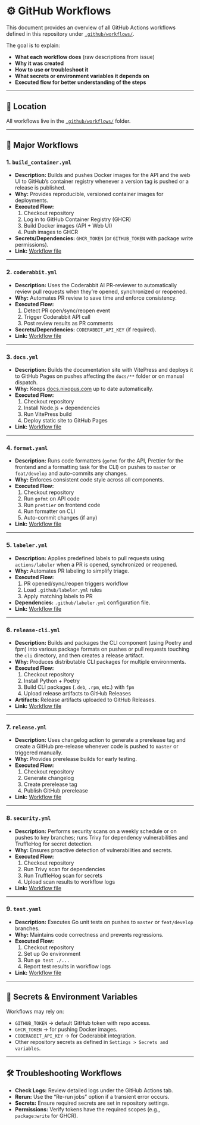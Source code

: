 # ⚙️ GitHub Workflows

This document provides an overview of all GitHub Actions workflows defined in this repository under [`.github/workflows/`](https://github.com/raghavyuva/nixopus/tree/master/.github/workflows).

The goal is to explain:
- **What each workflow does** (raw descriptions from issue)
- **Why it was created**
- **How to use or troubleshoot it**
- **What secrets or environment variables it depends on**
- **Executed flow for better understanding of the steps**

---

## 📂 Location
All workflows live in the [`.github/workflows/`](https://github.com/raghavyuva/nixopus/tree/master/.github/workflows) folder.

---

## 🚀 Major Workflows

### 1. `build_container.yml`
- **Description:** Builds and pushes Docker images for the API and the web UI to GitHub’s container registry whenever a version tag is pushed or a release is published.  
- **Why:** Provides reproducible, versioned container images for deployments.  
- **Executed Flow:**  
  1. Checkout repository  
  2. Log in to GitHub Container Registry (GHCR)  
  3. Build Docker images (API + Web UI)  
  4. Push images to GHCR  
- **Secrets/Dependencies:** `GHCR_TOKEN` (or `GITHUB_TOKEN` with package write permissions).  
- **Link:** [Workflow file](https://github.com/raghavyuva/nixopus/tree/master/.github/workflows/build_container.yml)  

---

### 2. `coderabbit.yml`
- **Description:** Uses the Coderabbit AI PR-reviewer to automatically review pull requests when they’re opened, synchronized or reopened.  
- **Why:** Automates PR review to save time and enforce consistency.  
- **Executed Flow:**  
  1. Detect PR open/sync/reopen event  
  2. Trigger Coderabbit API call  
  3. Post review results as PR comments  
- **Secrets/Dependencies:** `CODERABBIT_API_KEY` (if required).  
- **Link:** [Workflow file](https://github.com/raghavyuva/nixopus/tree/master/.github/workflows/coderabbit.yml)  

---

### 3. `docs.yml`
- **Description:** Builds the documentation site with VitePress and deploys it to GitHub Pages on pushes affecting the `docs/**` folder or on manual dispatch.  
- **Why:** Keeps [docs.nixopus.com](https://docs.nixopus.com) up to date automatically.  
- **Executed Flow:**  
  1. Checkout repository  
  2. Install Node.js + dependencies  
  3. Run VitePress build  
  4. Deploy static site to GitHub Pages  
- **Link:** [Workflow file](https://github.com/raghavyuva/nixopus/tree/master/.github/workflows/docs.yml)  

---

### 4. `format.yaml`
- **Description:** Runs code formatters (`gofmt` for the API, Prettier for the frontend and a formatting task for the CLI) on pushes to `master` or `feat/develop` and auto-commits any changes.  
- **Why:** Enforces consistent code style across all components.  
- **Executed Flow:**  
  1. Checkout repository  
  2. Run `gofmt` on API code  
  3. Run `prettier` on frontend code  
  4. Run formatter on CLI  
  5. Auto-commit changes (if any)  
- **Link:** [Workflow file](https://github.com/raghavyuva/nixopus/tree/master/.github/workflows/format.yaml)  

---

### 5. `labeler.yml`
- **Description:** Applies predefined labels to pull requests using `actions/labeler` when a PR is opened, synchronized or reopened.  
- **Why:** Automates PR labeling to simplify triage.  
- **Executed Flow:**  
  1. PR opened/sync/reopen triggers workflow  
  2. Load `.github/labeler.yml` rules  
  3. Apply matching labels to PR  
- **Dependencies:** `.github/labeler.yml` configuration file.  
- **Link:** [Workflow file](https://github.com/raghavyuva/nixopus/tree/master/.github/workflows/labeler.yml)  

---

### 6. `release-cli.yml`
- **Description:** Builds and packages the CLI component (using Poetry and fpm) into various package formats on pushes or pull requests touching the `cli` directory, and then creates a release artifact.  
- **Why:** Produces distributable CLI packages for multiple environments.  
- **Executed Flow:**  
  1. Checkout repository  
  2. Install Python + Poetry  
  3. Build CLI packages (`.deb`, `.rpm`, etc.) with `fpm`  
  4. Upload release artifacts to GitHub Releases  
- **Artifacts:** Release artifacts uploaded to GitHub Releases.  
- **Link:** [Workflow file](https://github.com/raghavyuva/nixopus/tree/master/.github/workflows/release-cli.yml)  

---

### 7. `release.yml`
- **Description:** Uses changelog action to generate a prerelease tag and create a GitHub pre-release whenever code is pushed to `master` or triggered manually.  
- **Why:** Provides prerelease builds for early testing.  
- **Executed Flow:**  
  1. Checkout repository  
  2. Generate changelog  
  3. Create prerelease tag  
  4. Publish GitHub prerelease  
- **Link:** [Workflow file](https://github.com/raghavyuva/nixopus/tree/master/.github/workflows/release.yml)  

---

### 8. `security.yml`
- **Description:** Performs security scans on a weekly schedule or on pushes to key branches; runs Trivy for dependency vulnerabilities and TruffleHog for secret detection.  
- **Why:** Ensures proactive detection of vulnerabilities and secrets.  
- **Executed Flow:**  
  1. Checkout repository  
  2. Run Trivy scan for dependencies  
  3. Run TruffleHog scan for secrets  
  4. Upload scan results to workflow logs  
- **Link:** [Workflow file](https://github.com/raghavyuva/nixopus/tree/master/.github/workflows/security.yml)  

---

### 9. `test.yaml`
- **Description:** Executes Go unit tests on pushes to `master` or `feat/develop` branches.  
- **Why:** Maintains code correctness and prevents regressions.  
- **Executed Flow:**  
  1. Checkout repository  
  2. Set up Go environment  
  3. Run `go test ./...`  
  4. Report test results in workflow logs  
- **Link:** [Workflow file](https://github.com/raghavyuva/nixopus/tree/master/.github/workflows/test.yaml)  

---

## 🔑 Secrets & Environment Variables
Workflows may rely on:
- `GITHUB_TOKEN` → default GitHub token with repo access.
- `GHCR_TOKEN` → for pushing Docker images.
- `CODERABBIT_API_KEY` → for Coderabbit integration.
- Other repository secrets as defined in `Settings > Secrets and variables`.

---

## 🛠️ Troubleshooting Workflows
- **Check Logs:** Review detailed logs under the GitHub Actions tab.  
- **Rerun:** Use the “Re-run jobs” option if a transient error occurs.  
- **Secrets:** Ensure required secrets are set in repository settings.  
- **Permissions:** Verify tokens have the required scopes (e.g., `package:write` for GHCR).  

